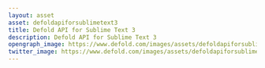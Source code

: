 ```yaml
---
layout: asset
asset: defoldapiforsublimetext3
title: Defold API for Sublime Text 3
description: Defold API for Sublime Text 3
opengraph_image: https://www.defold.com/images/assets/defoldapiforsublimetext3-thumb.png
twitter_image: https://www.defold.com/images/assets/defoldapiforsublimetext3-thumb.png
---
```

